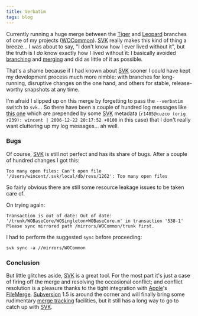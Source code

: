 ```yaml
---
title: Verbatim
tags: blog
---
```


Currently running a huge merge between the [Tiger](http://www.wincent.com/knowledge-base/Tiger) and [Leopard](http://www.wincent.com/knowledge-base/Leopard) branches of one of my projects ([WOCommon](http://www.wincent.com/knowledge-base/WOCommon)). [SVK](http://www.wincent.com/knowledge-base/SVK) really makes this kind of thing a breeze... I was about to say, "I don't know how I ever lived without it", but the truth is I _do_ know exactly how I lived without it: I basically avoided [branching](http://www.wincent.com/knowledge-base/branching) and [merging](http://www.wincent.com/knowledge-base/merging) and did as little of it as possible.

That's a shame because if I had known about [SVK](http://www.wincent.com/knowledge-base/SVK) sooner I could have kept my development process much more nimble: with branches for long-running, disruptive changes on the one hand, and others for stable, release-worthy snapshots at any time.

I'm afraid I slipped up on this merge by forgetting to pass the `--verbatim` switch to `svk`... So there have been a couple of hundred log messages like [this one](http://www.wincent.com/a/about/wincent/weblog/svn-log/archives/2007/04/wocommon_r490_2_items_changed.php) which are prepended by some [SVK](http://www.wincent.com/knowledge-base/SVK) metadata (`r1485@cuzco (orig r239): wincent | 2006-12-22 20:17:52 +0100` in this case) that I don't really want cluttering up my log messages... ah well.

### Bugs

Of course, [SVK](http://www.wincent.com/knowledge-base/SVK) is still not perfect and has its share of bugs. After a couple of hundred changes I got this:

    Too many open files: Can't open file '/Users/wincent/.svk/local/db/revs/1262': Too many open files

So fairly obvious there are still some resource leakage issues to be taken care of.

On trying again:

    Transaction is out of date: Out of date: '/trunk/WOBaseCore/WOSingleton+WOBaseCore.m' in transaction '538-1'
    Please sync mirrored path /mirrors/WOCommon/trunk first.

I had to perform the suggested `sync` before proceeding:

    svk sync -a //mirrors/WOCommon

### Conclusion

But little glitches aside, [SVK](http://www.wincent.com/knowledge-base/SVK) is a great tool. For the most part it's just a case of firing off the merge and resolving the occasional conflict; and conflict resolution is a pleasure thanks to the tight integration with [Apple](http://www.wincent.com/knowledge-base/Apple)'s [FileMerge](http://www.wincent.com/knowledge-base/FileMerge). [Subversion](http://www.wincent.com/knowledge-base/Subversion) 1.5 is around the corner and will finally bring some rudimentary [merge tracking](http://www.wincent.com/knowledge-base/merge%20tracking) facilities, but it still has a long way to go to catch up with [SVK](http://www.wincent.com/knowledge-base/SVK).
